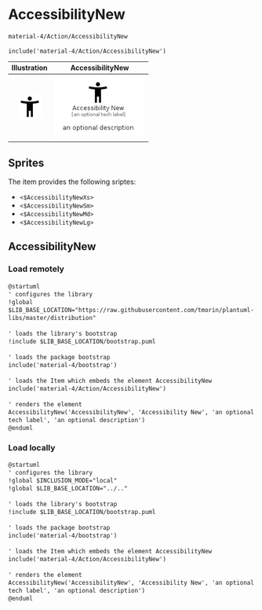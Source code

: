 # AccessibilityNew


```text
material-4/Action/AccessibilityNew
```

```text
include('material-4/Action/AccessibilityNew')
```



| Illustration | AccessibilityNew |
| :---: | :---: |
| ![illustration for Illustration](../../material-4/Action/AccessibilityNew.png) | ![illustration for AccessibilityNew](../../material-4/Action/AccessibilityNew.Local.png) |



## Sprites
The item provides the following sriptes:

- `<$AccessibilityNewXs>`
- `<$AccessibilityNewSm>`
- `<$AccessibilityNewMd>`
- `<$AccessibilityNewLg>`





## AccessibilityNew

### Load remotely
```plantuml
@startuml
' configures the library
!global $LIB_BASE_LOCATION="https://raw.githubusercontent.com/tmorin/plantuml-libs/master/distribution"

' loads the library's bootstrap
!include $LIB_BASE_LOCATION/bootstrap.puml

' loads the package bootstrap
include('material-4/bootstrap')

' loads the Item which embeds the element AccessibilityNew
include('material-4/Action/AccessibilityNew')

' renders the element
AccessibilityNew('AccessibilityNew', 'Accessibility New', 'an optional tech label', 'an optional description')
@enduml
```

### Load locally
```plantuml
@startuml
' configures the library
!global $INCLUSION_MODE="local"
!global $LIB_BASE_LOCATION="../.."

' loads the library's bootstrap
!include $LIB_BASE_LOCATION/bootstrap.puml

' loads the package bootstrap
include('material-4/bootstrap')

' loads the Item which embeds the element AccessibilityNew
include('material-4/Action/AccessibilityNew')

' renders the element
AccessibilityNew('AccessibilityNew', 'Accessibility New', 'an optional tech label', 'an optional description')
@enduml
```

